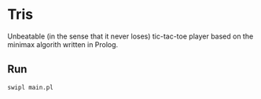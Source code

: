 # Tris
Unbeatable (in the sense that it never loses) tic-tac-toe player based on the minimax algorith written in Prolog.

## Run

```
swipl main.pl
```
